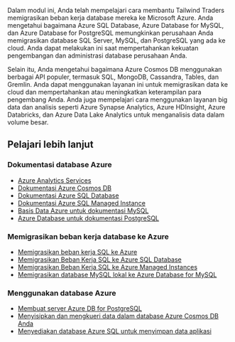 Dalam modul ini, Anda telah mempelajari cara membantu Tailwind Traders memigrasikan beban kerja database mereka ke Microsoft Azure. Anda mengetahui bagaimana Azure SQL Database, Azure Database for MySQL, dan Azure Database for PostgreSQL memungkinkan perusahaan Anda memigrasikan database SQL Server, MySQL, dan PostgreSQL yang ada ke cloud. Anda dapat melakukan ini saat mempertahankan kekuatan pengembangan dan administrasi database perusahaan Anda.

Selain itu, Anda mengetahui bagaimana Azure Cosmos DB menggunakan berbagai API populer, termasuk SQL, MongoDB, Cassandra, Tables, dan Gremlin. Anda dapat menggunakan layanan ini untuk memigrasikan data ke cloud dan mempertahankan atau meningkatkan keterampilan para pengembang Anda. Anda juga mempelajari cara menggunakan layanan big data dan analisis seperti Azure Synapse Analytics, Azure HDInsight, Azure Databricks, dan Azure Data Lake Analytics untuk menganalisis data dalam volume besar.

## <a name="learn-more"></a>Pelajari lebih lanjut

### <a name="azure-database-documentation"></a>Dokumentasi database Azure

- [Azure Analytics Services](https://azure.microsoft.com/product-categories/analytics/?azure-portal=true)
- [Dokumentasi Azure Cosmos DB](https://docs.microsoft.com/azure/cosmos-db/?azure-portal=true)
- [Dokumentasi Azure SQL Database](https://docs.microsoft.com/azure/sql-database/?azure-portal=true)
- [Dokumentasi Azure SQL Managed Instance](https://docs.microsoft.com/azure/azure-sql/managed-instance/?azure-portal=true)
- [Basis Data Azure untuk dokumentasi MySQL](https://docs.microsoft.com/azure/mysql/?azure-portal=true)
- [Azure Database untuk dokumentasi PostgreSQL](https://docs.microsoft.com/azure/postgresql/?azure-portal=true)

### <a name="migrating-database-workloads-to-azure"></a>Memigrasikan beban kerja database ke Azure

- [Memigrasikan beban kerja SQL ke Azure](https://docs.microsoft.com/learn/paths/migrate-sql-workloads-azure/?azure-portal=true)
- [Memigrasikan Beban Kerja SQL ke Azure SQL Database](https://docs.microsoft.com/learn/modules/migrate-sql-workloads-azure-sql-databases/?azure-portal=true)
- [Memigrasikan Beban Kerja SQL ke Azure Managed Instances](https://docs.microsoft.com/learn/modules/migrate-sql-workloads-azure-managed-instances/?azure-portal=true)
- [Memigrasikan database MySQL lokal ke Azure Database for MySQL](https://docs.microsoft.com/learn/modules/migrate-on-premises-mysql-databases/?azure-portal=true)

### <a name="working-with-azure-databases"></a>Menggunakan database Azure

- [Membuat server Azure DB for PostgreSQL](https://docs.microsoft.com/learn/modules/create-azure-db-for-postgresql-server/?azure-portal=true)
- [Menyisipkan dan mengkueri data dalam database Azure Cosmos DB Anda](https://docs.microsoft.com/learn/modules/access-data-with-cosmos-db-and-sql-api/?azure-portal=true)
- [Menyediakan database Azure SQL untuk menyimpan data aplikasi](https://docs.microsoft.com/learn/modules/provision-azure-sql-db/?azure-portal=true)

